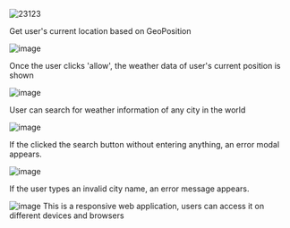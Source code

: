 
![23123](https://user-images.githubusercontent.com/89993167/199535608-c0e66cfe-d822-4eee-b810-2974fe58871c.png)

Get user's current location based on GeoPosition




![image](https://user-images.githubusercontent.com/89993167/199535913-de636ad2-5eb6-4183-9449-b6ec4509c32e.png)

Once the user clicks 'allow', the weather data of user's current position is shown




![image](https://user-images.githubusercontent.com/89993167/199536419-ebc874cb-3ab0-44c4-9d54-750195255e3e.png)

User can search for weather information of any city in the world




![image](https://user-images.githubusercontent.com/89993167/199536589-9df2831a-bf15-4a83-ae05-2b3597ae3a89.png)

If the clicked the search button without entering anything, an error modal appears. 




![image](https://user-images.githubusercontent.com/89993167/199536881-c1430be3-ddae-454f-bf08-adb75aa81b0e.png)

If the user types an invalid city name, an error message appears. 




![image](https://user-images.githubusercontent.com/89993167/199537851-188c0a57-71dc-4e5e-9fc0-f65cfc7c6026.png)
This is a responsive web application, users can access it on different devices and browsers



